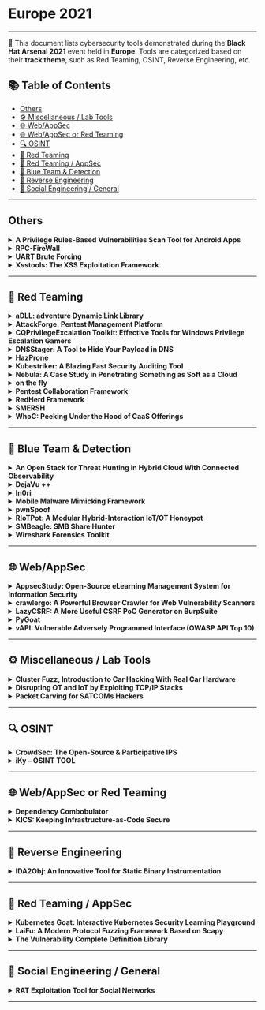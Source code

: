 # Europe 2021
---
📍 This document lists cybersecurity tools demonstrated during the **Black Hat Arsenal 2021** event held in **Europe**.
Tools are categorized based on their **track theme**, such as Red Teaming, OSINT, Reverse Engineering, etc.

## 📚 Table of Contents
- [Others](#others)
- [⚙️ Miscellaneous / Lab Tools](#⚙️-miscellaneous-lab-tools)
- [🌐 Web/AppSec](#🌐-webappsec)
- [🌐 Web/AppSec or Red Teaming](#🌐-webappsec-or-red-teaming)
- [🔍 OSINT](#🔍-osint)
- [🔴 Red Teaming](#🔴-red-teaming)
- [🔴 Red Teaming / AppSec](#🔴-red-teaming-appsec)
- [🔵 Blue Team & Detection](#🔵-blue-team-detection)
- [🧠 Reverse Engineering](#🧠-reverse-engineering)
- [🧠 Social Engineering / General](#🧠-social-engineering-general)
---
## Others
<details><summary><strong>A Privilege Rules-Based Vulnerabilities Scan Tool for Android Apps</strong></summary>

![Europe 2021](https://img.shields.io/badge/Europe%202021-blue) ![Category: Others](https://img.shields.io/badge/Category:%20Others-lightgrey) ![Li Jiang](https://img.shields.io/badge/Li%20Jiang-informational)

🔗 **Link:** [A Privilege Rules-Based Vulnerabilities Scan Tool for Android Apps](https://github.com/LyleMi/papers)  
📝 **Description:** In the development of software, the system is often designed on a good architecture to ensure the security of the system, which reduces the risk of being attacked. However, due to business requirements, some "privilege rules" often exist in some key security protection processes, such as some privilege userid lists, privilege url lists, or special paths, etc. These privilege configurations disrupt the original security process, and pull down the security level, become a new attack surface (intrusion into the original secure system through attack privilege rules). It is more difficult for us to attack the system directly, but it will be easier to attack the system through the vulnerabilities in the privilege rules, and even the vulnerabilities in these privilege rules already exist widely.

Because of the above attack risks, we develope a tool called "privilege rules bug hunter"(PBH) to detect the vulnerability of privilege rules in software. Data flow graph (DFG) and Control flow graph(CFG) enable us to better understand the inherent logic in software. However, there are so many control flows and data flows when identifying the privilege rules. How to distinguish the normal logic and find out the privilege rules accurately is a challenge. We will combine DFG, CFG and taint analysis methods to find out the risk: 1) generate a graph with the help of DFG and CFG , and use graph similarity information to classify. 2) The software is tested dynamically by online data, and the path information of runtime is recorded by hook to help identify the privilege paths of the graph in 1). 3) Collecting the information of privilege rules and looking for common vulnerabilities(such as xss etc) to reache the control of the whole system.

In this talk, we found the risk of privilege rules in a software , which broke the normal flow of software security architecture and introduce new risks. At the same time, based on the software analysis method, a tool is implemented to detect the vulnerability of privilege rules. We use the developed tool in Android Software Security testing, and find many privilege URLs and paths are configured into the software with high permissions. At the same time, there are a large number of n-days in the websites where these URLs exist.

</details>

<details><summary><strong>RPC-FireWall</strong></summary>

![Europe 2021](https://img.shields.io/badge/Europe%202021-blue) ![Category: Others](https://img.shields.io/badge/Category:%20Others-lightgrey) ![Sagie Dulce](https://img.shields.io/badge/Sagie%20Dulce-informational)

🔗 **Link:** Not Available  
📝 **Description:** None

</details>

<details><summary><strong>UART Brute Forcing</strong></summary>

![Europe 2021](https://img.shields.io/badge/Europe%202021-blue) ![Category: Others](https://img.shields.io/badge/Category:%20Others-lightgrey) ![Andrew Blyth](https://img.shields.io/badge/Andrew%20Blyth-informational)

🔗 **Link:** Not Available  
📝 **Description:** None

</details>

<details><summary><strong>Xsstools: The XSS Exploitation Framework</strong></summary>

![Europe 2021](https://img.shields.io/badge/Europe%202021-blue) ![Category: Others](https://img.shields.io/badge/Category:%20Others-lightgrey) ![Lucas Philippe](https://img.shields.io/badge/Lucas%20Philippe-informational)

🔗 **Link:** Not Available  
📝 **Description:** None

</details>

---
## 🔴 Red Teaming
<details><summary><strong>aDLL: adventure Dynamic Link Library</strong></summary>

![Europe 2021](https://img.shields.io/badge/Europe%202021-blue) ![Category: 🔴 Red Teaming](https://img.shields.io/badge/Category:%20🔴%20Red%20Teaming-red) ![Roberto Aranda Castañeda](https://img.shields.io/badge/Roberto%20Aranda%20Castañeda-informational)

🔗 **Link:** [aDLL: adventure Dynamic Link Library](https://gist.github.com/Lysak/a0ca30a3e6732d39199b27c170a8cd28)  
📝 **Description:** Adventure of Dynamic Link Library (aDLL) is a console tool for the analysis of binaries and focused on the automatic detection of possible DLL Hijacking cases in Windows systems. The purpose of the tool is to analyse every DLL that an executable will load in memory, anticipating the Windows DLL search order and identifying those DLLs that are missing from the expected directory. That may lead in the replacement of the legitimate DLL by a malicious one if the directory has misconfigured permissions.

</details>

<details><summary><strong>AttackForge: Pentest Management Platform</strong></summary>

![Europe 2021](https://img.shields.io/badge/Europe%202021-blue) ![Category: 🔴 Red Teaming](https://img.shields.io/badge/Category:%20🔴%20Red%20Teaming-red) ![Fil Filiposki](https://img.shields.io/badge/Fil%20Filiposki-informational) ![Stas Filshtinskiy](https://img.shields.io/badge/Stas%20Filshtinskiy-informational)

🔗 **Link:** Not Available  
📝 **Description:** AttackForge.com is Community Pentest Management Platform that supports workflows for pentesting & collaboration between engineering & security teams.

AttackForge.com equips pentesters with the following:

- Dedicated workspace for penetration testing projects. You can invite other pentesters or engineers to your workspace and assign their roles. You can store all information/entry criteria/logs/etc.
- Assign methodologies/checklists to each project. AttackForge includes pre-built methodologies for convenience.
- Professional automated reporting. Fully customizable report templates using AttackForge ReportGen tool. AttackForge includes a styled base template to get started fast or you can use your own templates.
- Vulnerability library pre-loaded with 1300+ vulnerabilities. You can add your own.
- Import vulnerabilities from tools such as Nessus, BURP, Qualys, Netsparker, Acunetix, Nexpose, OpenVAS, ZAP. RESTful API for custom imports & generic CSV importer.
- Build AttackChains and map to MITRE ATT&CK Framework.
- Project management support including calendar, daily tracking, retesting tracking, and others.
- Integration with DevOps tools like JIRA & ServiceNow.
- Custom themes including "The Matrix" for the full Hacker experience

Come check out the new features we have not yet presented to public!

</details>

<details><summary><strong>CQPrivilegeExcalation Toolkit: Effective Tools for Windows Privilege Escalation Gamers</strong></summary>

![Europe 2021](https://img.shields.io/badge/Europe%202021-blue) ![Category: 🔴 Red Teaming](https://img.shields.io/badge/Category:%20🔴%20Red%20Teaming-red) ![Paula Januszkiewicz](https://img.shields.io/badge/Paula%20Januszkiewicz-informational) ![Mike Jankowski-Lorek](https://img.shields.io/badge/Mike%20Jankowski-Lorek-informational)

🔗 **Link:** Not Available  
📝 **Description:** CQURE PE Toolkit is focused on Windows Privilege Escalation tactics and techniques created to help improve every privilege escalation game. This toolkit guides you through the process of exploiting a bug or design flaw in an operating system or software to gain elevated privileges to resources that are normally highly protected. Once you will know what to look for and what to ignore, Privilege Escalation will be so much easier. This powerful toolkit is useful for those who are interested in penetration testing and professionals engaged in pen-testing working in the areas of database, system, network, or application administration. Among published presented tools are CQSecretsDumper, CQNTDSDTDecrypter, CQLsassSecretsDumper, CQCreateProcessWithParent, and many more.

</details>

<details><summary><strong>DNSStager: A Tool to Hide Your Payload in DNS</strong></summary>

![Europe 2021](https://img.shields.io/badge/Europe%202021-blue) ![Category: 🔴 Red Teaming](https://img.shields.io/badge/Category:%20🔴%20Red%20Teaming-red) ![Mohammad Askar](https://img.shields.io/badge/Mohammad%20Askar-informational)

🔗 **Link:** Not Available  
📝 **Description:** None

</details>

<details><summary><strong>HazProne</strong></summary>

![Europe 2021](https://img.shields.io/badge/Europe%202021-blue) ![Category: 🔴 Red Teaming](https://img.shields.io/badge/Category:%20🔴%20Red%20Teaming-red) ![Staford Titus S](https://img.shields.io/badge/Staford%20Titus%20S-informational)

🔗 **Link:** [HazProne](https://github.com/stafordtituss)  
📝 **Description:** HazProne is a Cloud Pentesting Framework that emulates close to Real-World Scenarios by deploying Vulnerable-By-Demand aws resources enabling you to pentest Vulnerabilities within, and hence, gain a better understanding of what could go wrong and why!!

</details>

<details><summary><strong>Kubestriker: A Blazing Fast Security Auditing Tool</strong></summary>

![Europe 2021](https://img.shields.io/badge/Europe%202021-blue) ![Category: 🔴 Red Teaming](https://img.shields.io/badge/Category:%20🔴%20Red%20Teaming-red) ![Vasant Kumar Chinnipilli](https://img.shields.io/badge/Vasant%20Kumar%20Chinnipilli-informational)

🔗 **Link:** Not Available  
📝 **Description:** Kubestriker performs numerous in depth checks on kubernetes infrastructure to identify any misconfigurations which make organisations an easy target for attackers and safeguards against potential attacks on Kubernetes clusters.

</details>

<details><summary><strong>Nebula: A Case Study in Penetrating Something as Soft as a Cloud</strong></summary>

![Europe 2021](https://img.shields.io/badge/Europe%202021-blue) ![Category: 🔴 Red Teaming](https://img.shields.io/badge/Category:%20🔴%20Red%20Teaming-red) ![Bleon Proko](https://img.shields.io/badge/Bleon%20Proko-informational)

🔗 **Link:** [Nebula: A Case Study in Penetrating Something as Soft as a Cloud](https://github.com/gl4ssesbo1/Nebula)  
📝 **Description:** Nebula is a cloud C2 Framework, which at the moment offers reconnaissance, enumeration, exploitation, post exploitation on AWS, but still working to allow testing other Cloud Providers and DevOps Components.
It started as a project to unify all Cloud + DevOps Pentest and Security Techniques for a better assessment of the Infrastructures. It is build with modules for each provider and each functionality. As of April 2021, it only covers AWS, but is currently an ongoing project and hopefully will continue to grow to test GCP, Azure, Kubernetes, Docker, or automation engines like Ansible, Terraform, Chef, etc.

</details>

<details><summary><strong>on the fly</strong></summary>

![Europe 2021](https://img.shields.io/badge/Europe%202021-blue) ![Category: 🔴 Red Teaming](https://img.shields.io/badge/Category:%20🔴%20Red%20Teaming-red) ![Pablo Gonzalez](https://img.shields.io/badge/Pablo%20Gonzalez-informational) ![Luis Eduardo Alvarez](https://img.shields.io/badge/Luis%20Eduardo%20Alvarez-informational)

🔗 **Link:** [on the fly](https://github.com/erlang-punch/awesome-erlang?search=1)  
📝 **Description:** The 'on-the-fly' tool intends to give the pentester an 'all-in-one' tool by deploying different functionalities applicable across the three domains of work: IoT, ICS & IT. The present work introduces a new framework in which enough functionalities will be provided to discover, evaluate, and audit technologies from the three mentioned domains.

</details>

<details><summary><strong>Pentest Collaboration Framework</strong></summary>

![Europe 2021](https://img.shields.io/badge/Europe%202021-blue) ![Category: 🔴 Red Teaming](https://img.shields.io/badge/Category:%20🔴%20Red%20Teaming-red) ![Ilya Shaposhnikov](https://img.shields.io/badge/Ilya%20Shaposhnikov-informational) ![Sergey Bliznyuk](https://img.shields.io/badge/Sergey%20Bliznyuk-informational) ![Maksim Lebedev](https://img.shields.io/badge/Maksim%20Lebedev-informational) ![Sofia Marakhovich](https://img.shields.io/badge/Sofia%20Marakhovich-informational)

🔗 **Link:** Not Available  
📝 **Description:** Pentest Collaboration Framework - An opensource, cross-platform and portable toolkit that allows you to exchange information on the penetration testing process. It also contains a model of differentiation of rights for use by several teams or independent researchers.

One of latest major updates from previous Black Hat conference is a new feature - issue templates library which allow pentesters to create issues much more faster!

</details>

<details><summary><strong>RedHerd Framework</strong></summary>

![Europe 2021](https://img.shields.io/badge/Europe%202021-blue) ![Category: 🔴 Red Teaming](https://img.shields.io/badge/Category:%20🔴%20Red%20Teaming-red) ![Mario D'Amico](https://img.shields.io/badge/Mario%20D'Amico-informational) ![Giovanni Pecoraro](https://img.shields.io/badge/Giovanni%20Pecoraro-informational) ![Simon Pietro Romano](https://img.shields.io/badge/Simon%20Pietro%20Romano-informational)

🔗 **Link:** [RedHerd Framework](https://gist.github.com/Lysak/a0ca30a3e6732d39199b27c170a8cd28)  
📝 **Description:** RedHerd is a collaborative serverless framework for orchestrating a geographically distributed set of assets in order to simulate/conduct complex offensive cyberspace operations. The design and implementation of RedHerd perfectly fit the Open Systems Architecture design pattern, thanks to the adoption of both open standards and wide-spread open source software components.

The framework allows to seamlessly deploy a ready-to-use infrastructure that can be adopted for effective conduct, simulation and training purposes, by reliably joining a real-world cyberspace battlefield in which red and blue teams challenge each other to reach their goals. These elements lead to the Offensive Cyberspace Operations as a Service (OCOaaS) paradigm, which involves a complete software solution, locally set up, remotely deployed or Cloud-based, offering a layer of abstraction placed in front of the operative infrastructure and tools.

In this way, the operational actors have the opportunity to focus on the task execution, while ignoring all of the collateral activities. In addition, OCOaaS provides a flexible and quickly deployable solution to reduce costs. The RedHerd framework is a practical implementation of this model empowering the approach with strong orchestration capabilities and other additional features.

</details>

<details><summary><strong>SMERSH</strong></summary>

![Europe 2021](https://img.shields.io/badge/Europe%202021-blue) ![Category: 🔴 Red Teaming](https://img.shields.io/badge/Category:%20🔴%20Red%20Teaming-red) ![Mike Houziaux](https://img.shields.io/badge/Mike%20Houziaux-informational)

🔗 **Link:** [SMERSH](https://github.com/jenaye)  
📝 **Description:** It's a collaborative open source tool to manage pentest campaigns.
You can install it via Docker ( it includes an Angular front end with a symfony API )
There is also a python client for the bearded ones.
The graphical interface allows you to add your scope and vulnerabilities and exchange information with your hacker partners in a Quick and easy way (also possible to generate report).

</details>

<details><summary><strong>WhoC: Peeking Under the Hood of CaaS Offerings</strong></summary>

![Europe 2021](https://img.shields.io/badge/Europe%202021-blue) ![Category: 🔴 Red Teaming](https://img.shields.io/badge/Category:%20🔴%20Red%20Teaming-red) ![Yuval Avrahami](https://img.shields.io/badge/Yuval%20Avrahami-informational)

🔗 **Link:** Not Available  
📝 **Description:** None

</details>

---
## 🔵 Blue Team & Detection
<details><summary><strong>An Open Stack for Threat Hunting in Hybrid Cloud With Connected Observability</strong></summary>

![Europe 2021](https://img.shields.io/badge/Europe%202021-blue) ![Category: 🔵 Blue Team & Detection](https://img.shields.io/badge/Category:%20🔵%20Blue%20Team%20&%20Detection-cyan) ![Xiaokui Shu](https://img.shields.io/badge/Xiaokui%20Shu-informational) ![Frederico Araujo](https://img.shields.io/badge/Frederico%20Araujo-informational) ![Teryl Taylor](https://img.shields.io/badge/Teryl%20Taylor-informational) ![Jiyong Jang](https://img.shields.io/badge/Jiyong%20Jang-informational)

🔗 **Link:** Not Available  
📝 **Description:** We present a cloud-native threat hunting architecture built on open-source technologies. The security architecture integrates SysFlow and Kestrel to provide connected endpoint observability, edge analytics, and a cyber-reasoning stack that enables threat hunters to quickly and uniformly perform threat hunting and investigation across cloud and premise environments. This facilitates a new threat discovery methodology in which declarative hunting flows automate the search for behavioral attack patterns and indicators of compromise in telemetry data streams that are automatically tagged with attack TTPs. We show how these two open-source frameworks can deploy and scale natively on cloud environments to discover attacks and security breaches against cloud services and container infrastructures.

SysFlow is an open observability framework that lifts and normalizes the representation of system activities into a compact entity-relational format that records workload behaviors by connecting single-event and volumetric flow representations of process control flows, file interactions, and network communications. It drastically reduces data footprints over existing approaches and is particularly suitable for large scale cloud-wide monitoring and forensic investigation of sophisticated cyber-attacks that may not be discovered for long periods of time.

Kestrel is a threat hunting language for creating composable, reusable, and shareable hunt flows. It brings two key innovations to the security community: (i) a composable way of expressing hunting knowledge for threat hypothesis development and reasoning over entity-relational data abstractions, and (ii) an open-source language runtime to compute how to perform hunting steps and execute them in a distributed fashion at the local hunting site, remote data sources, and in the cloud.

We will demonstrate through live threat hunting scenarios how the two open-source projects can help create a powerful open platform for gaining operational awareness and alleviating key pain points in integrating security solutions into a "single-pane-of-glass" for effective and shareable threat hunting in the cloud.

</details>

<details><summary><strong>DejaVu ++</strong></summary>

![Europe 2021](https://img.shields.io/badge/Europe%202021-blue) ![Category: 🔵 Blue Team & Detection](https://img.shields.io/badge/Category:%20🔵%20Blue%20Team%20&%20Detection-cyan) ![Bhadresh Patel](https://img.shields.io/badge/Bhadresh%20Patel-informational) ![Harish Ramadoss](https://img.shields.io/badge/Harish%20Ramadoss-informational)

🔗 **Link:** Not Available  
📝 **Description:** DejaVu is an open source deception framework which can be used to deploy decoys across the infrastructure. This could be used by the defender to deploy multiple interactive (Server and Client) decoys strategically across the network and cloud.

We have done massive updates to our platform (now DejaVu ++) and are excited to present these at Blackhat Europe. Some key updates:

1. Decentralized architecture to support enterprise orgs
2. Video recording of attacker's movement, record attacker's activity
3. Highly interactive decoys to engage the attacker and reveal attacker motivation and TTP
4. Integrated IDS for enriched alerts
5. Full packet capture of attacker's interaction with the decoy for forensic analysis.
6. Cloud Ready decoys
- Now blue team can deploy DejaVu instance on AWS infra
- Configure decoy personality to mimic the environment
- AWS breadcrumbs
7. Dashboard with monitoring and analysis - Full lifecycle of event can be drilled into by an analyst
8. New decoys
- Email and client side decoys to detect Spear Phishing
- RDP Interactive and Non-Interactive
- Interactive SSH
- Detect MITM attacks : ARP Poisoning, Responder, SSDP
- HONEYCOMB (To capture events from Honey Docs)
- Beaconing Documents
- ICS/SCADA Decoys - Modbus and S7COMM
9. Personalized threat inteligiance - Deploy customised decoys on DMZ to detect targeted threats
10. Logging Capability - Ship logs to SIEM or other platforms using Syslog capability

https://github.com/bhdresh/Dejavu

</details>

<details><summary><strong>In0ri</strong></summary>

![Europe 2021](https://img.shields.io/badge/Europe%202021-blue) ![Category: 🔵 Blue Team & Detection](https://img.shields.io/badge/Category:%20🔵%20Blue%20Team%20&%20Detection-cyan) ![Nguyen Hoang](https://img.shields.io/badge/Nguyen%20Hoang-informational) ![Manh Pham](https://img.shields.io/badge/Manh%20Pham-informational) ![Dong Duong](https://img.shields.io/badge/Dong%20Duong-informational)

🔗 **Link:** Not Available  
📝 **Description:** Have you ever wondered how many ways there are to detect a defacement attack?

- Based on hash
- Based on signature
- Differential comparison
- Machine learning

Well, quite a lot. Nowadays, machine learning have really developed, with increasing agility and accuracy, this is
a new approach in Cyber Security in general which can adapt to new attack techniques.

In this talk, we will be presenting In0ri - a defacement detection system utilizing image-classification convolutional neural network.
There's two ways to deploy and use In0ri:
- Running off crontab by periodically visiting the URL.
- Internal agent running off the web server

With the first method, we can directly check if a path has been defaced or not.
As a system administrator, we can use the second method to check a local website with an internal Agent.

In0ri the first source machine learning project to detect defacement attacks, we will show the process of installing, training and running In0ri. After that, we will show how it succeeds to get high quality of detecting the deface attacks by using deep learning.

</details>

<details><summary><strong>Mobile Malware Mimicking Framework</strong></summary>

![Europe 2021](https://img.shields.io/badge/Europe%202021-blue) ![Category: 🔵 Blue Team & Detection](https://img.shields.io/badge/Category:%20🔵%20Blue%20Team%20&%20Detection-cyan) ![Max Kersten](https://img.shields.io/badge/Max%20Kersten-informational)

🔗 **Link:** Not Available  
📝 **Description:** None

</details>

<details><summary><strong>pwnSpoof</strong></summary>

![Europe 2021](https://img.shields.io/badge/Europe%202021-blue) ![Category: 🔵 Blue Team & Detection](https://img.shields.io/badge/Category:%20🔵%20Blue%20Team%20&%20Detection-cyan) ![Simon Gurney](https://img.shields.io/badge/Simon%20Gurney-informational) ![Daniel Oates Lee](https://img.shields.io/badge/Daniel%20Oates%20Lee-informational) ![Peter Holroyde](https://img.shields.io/badge/Peter%20Holroyde-informational)

🔗 **Link:** Not Available  
📝 **Description:** None

</details>

<details><summary><strong>RIoTPot: A Modular Hybrid-Interaction IoT/OT Honeypot</strong></summary>

![Europe 2021](https://img.shields.io/badge/Europe%202021-blue) ![Category: 🔵 Blue Team & Detection](https://img.shields.io/badge/Category:%20🔵%20Blue%20Team%20&%20Detection-cyan) ![Emmanouil Vasilomanolakis](https://img.shields.io/badge/Emmanouil%20Vasilomanolakis-informational) ![Shreyas Srinivasa](https://img.shields.io/badge/Shreyas%20Srinivasa-informational) ![Abhimanyu Rawat](https://img.shields.io/badge/Abhimanyu%20Rawat-informational)

🔗 **Link:** Not Available  
📝 **Description:** None

</details>

<details><summary><strong>SMBeagle: SMB Share Hunter</strong></summary>

![Europe 2021](https://img.shields.io/badge/Europe%202021-blue) ![Category: 🔵 Blue Team & Detection](https://img.shields.io/badge/Category:%20🔵%20Blue%20Team%20&%20Detection-cyan) ![Daniel Oates-Lee](https://img.shields.io/badge/Daniel%20Oates-Lee-informational) ![Chris Morris](https://img.shields.io/badge/Chris%20Morris-informational)

🔗 **Link:** Not Available  
📝 **Description:** None

</details>

<details><summary><strong>Wireshark Forensics Toolkit</strong></summary>

![Europe 2021](https://img.shields.io/badge/Europe%202021-blue) ![Category: 🔵 Blue Team & Detection](https://img.shields.io/badge/Category:%20🔵%20Blue%20Team%20&%20Detection-cyan) ![Rishikesh Bhide](https://img.shields.io/badge/Rishikesh%20Bhide-informational)

🔗 **Link:** Not Available  
📝 **Description:** Wireshark is the most widely used network traffic analyzer. It is an important tool for both live traffic analysis & forensic analysis for forensic/malware analysts. Even though Wireshark provides incredibly powerful functionalities for protocol parsing & filtering, it does not provide any contextual information about network endpoints. For a typical analyst, who has to comb through GBs of PCAP files to identify malicious activity, it's like finding a needle in a haystack.

Wireshark Forensics Toolkit is a cross-platform Wireshark plugin that correlates network traffic data with threat intelligence, asset categorization & vulnerability data to speed up network forensic analysis. It does it by extending Wireshark native search filter functionality to allow filtering based on these additional contextual attributes. It works with both PCAP files and real-time traffic captures.

This toolkit provides the following functionality
- Loads malicious Indicators CSV exported from Threat Intelligence Platforms like MISP and associates it with each source/destination IP from network traffic
- Loads asset classification information based on IP-Range to Asset Type mapping which enables filtering incoming/outgoing traffic from a specific type of assets (e.g. filter for 'Database Server', 'Employee Laptop' etc)
- Loads exported vulnerability scan information exported from Qualys/Nessus map IP to CVEs.
- Extends native Wireshark filter functionality to allow filtering based severity, source, asset type & CVE information for each source or destination IP address in network logs

</details>

---
## 🌐 Web/AppSec
<details><summary><strong>AppsecStudy: Open-Source eLearning Management System for Information Security</strong></summary>

![Europe 2021](https://img.shields.io/badge/Europe%202021-blue) ![Category: 🌐 Web/AppSec](https://img.shields.io/badge/Category:%20🌐%20Web/AppSec-blue) ![Ivan Iushkevich](https://img.shields.io/badge/Ivan%20Iushkevich-informational)

🔗 **Link:** [AppsecStudy: Open-Source eLearning Management System for Information Security](https://github.com/zzzteph)  
📝 **Description:** Because preventing vulnerability is less costly than redeveloping the complete application, infosec education and training become more and more actual. As a result, developers can greatly reduce the risk and expense from cyber attacks in the future by creating secure code. In addition, training the team based on the security assessment results to correct actual errors provides ongoing protection for existing and future products.

Since studying is impossible without a practical part, providing hands-on lab training for developing teams is a necessary step.
AppsecStudy - an open-source platform for seminars, training, and organizing courses for practical information security for developers and IT specialists. This tool has all the built-in basic requirements needed for organizing normal and productive training.

</details>

<details><summary><strong>crawlergo: A Powerful Browser Crawler for Web Vulnerability Scanners</strong></summary>

![Europe 2021](https://img.shields.io/badge/Europe%202021-blue) ![Category: 🌐 Web/AppSec](https://img.shields.io/badge/Category:%20🌐%20Web/AppSec-blue) ![Zhu Siyu](https://img.shields.io/badge/Zhu%20Siyu-informational)

🔗 **Link:** Not Available  
📝 **Description:** crawlergo is a browser crawler that uses chrome headless mode for URL collection. It dynamically finds all URL requests contained in a web page through powerful automated intelligent analysis and de-duplication, providing comprehensive and high quality input for subsequent web vulnerability scanning.

</details>

<details><summary><strong>LazyCSRF: A More Useful CSRF PoC Generator on BurpSuite</strong></summary>

![Europe 2021](https://img.shields.io/badge/Europe%202021-blue) ![Category: 🌐 Web/AppSec](https://img.shields.io/badge/Category:%20🌐%20Web/AppSec-blue) ![Taichi Kotake](https://img.shields.io/badge/Taichi%20Kotake-informational)

🔗 **Link:** Not Available  
📝 **Description:** Burp Suite is an intercepting HTTP Proxy, and it is the defacto tool for performing web application security testing. The feature of Burp Suite that I like the most is `Generate CSRF PoC`. However, the function to automatically determine the content of the request is broken, and it tries to generate PoCs using `form` even for PoCs that cannot be represented by `form`, such as JSON parameters and PUT requests. In addition, multibyte characters that can be displayed in Burp Suite itself are often garbled in the generated CSRF PoC. These were the motivations for creating LazyCSRF.


I have implemented a feature to solve them. It has the following features:
- Automatically switch to PoC using XMLHttpRequest
- In case the parameter is JSON
- In case the request is a PUT/PATCH/DELETE
- Support displaying multibyte characters (like Japanese)
- Generating CSRF PoC with Burp Suite Community Edition (of course, it also works in Professional Edition)


https://github.com/tkmru/lazyCSRF

</details>

<details><summary><strong>PyGoat</strong></summary>

![Europe 2021](https://img.shields.io/badge/Europe%202021-blue) ![Category: 🌐 Web/AppSec](https://img.shields.io/badge/Category:%20🌐%20Web/AppSec-blue) ![Shaik Ajmal R](https://img.shields.io/badge/Shaik%20Ajmal%20R-informational) ![Ade Yoseman Putra](https://img.shields.io/badge/Ade%20Yoseman%20Putra-informational)

🔗 **Link:** Not Available  
📝 **Description:** PyGoat -
Intentionally vuln web Application Security in django. our roadmap build intentionally vuln web Application in django. The Vulnerability can based on OWASP top ten
• A1:2017-Injection
• A2:2017-Broken Authentication
• A3:2017-Sensitive Data Exposure
• A4:2017-XML External Entities (XXE)
• A5:2017-Broken Access Control
• A6:2017-Security Misconfiguration
• A7:2017-Cross-Site Scripting (XSS)
• A8:2017-Insecure Deserialization
• A9:2017-Using Components with Known Vulnerabilities
• A10:2017-Insufficient Logging & Monitoring

</details>

<details><summary><strong>vAPI: Vulnerable Adversely Programmed Interface (OWASP API Top 10)</strong></summary>

![Europe 2021](https://img.shields.io/badge/Europe%202021-blue) ![Category: 🌐 Web/AppSec](https://img.shields.io/badge/Category:%20🌐%20Web/AppSec-blue) ![Tushar Kulkarni](https://img.shields.io/badge/Tushar%20Kulkarni-informational)

🔗 **Link:** [vAPI: Vulnerable Adversely Programmed Interface (OWASP API Top 10)](https://github.com/roottusk)  
📝 **Description:** vAPI is a Vulnerable Interface in a Lab like environment that mimics the scenarios from OWASP API Top 10 and helps the user understand and exploit the vulnerabilities according to OWASP API Top 10 2019. The lab is divided into 10 exercises that sequentially demonstrate the vulnerabilities and give a flag if exploited successfully.

</details>

---
## ⚙️ Miscellaneous / Lab Tools
<details><summary><strong>Cluster Fuzz, Introduction to Car Hacking With Real Car Hardware</strong></summary>

![Europe 2021](https://img.shields.io/badge/Europe%202021-blue) ![Category: ⚙️ Miscellaneous / Lab Tools](https://img.shields.io/badge/Category:%20⚙️%20Miscellaneous%20/%20Lab%20Tools-gray) ![Ian Tabor](https://img.shields.io/badge/Ian%20Tabor-informational)

🔗 **Link:** Not Available  
📝 **Description:** None

</details>

<details><summary><strong>Disrupting OT and IoT by Exploiting TCP/IP Stacks</strong></summary>

![Europe 2021](https://img.shields.io/badge/Europe%202021-blue) ![Category: ⚙️ Miscellaneous / Lab Tools](https://img.shields.io/badge/Category:%20⚙️%20Miscellaneous%20/%20Lab%20Tools-gray) ![Stanislav Dashevskyi](https://img.shields.io/badge/Stanislav%20Dashevskyi-informational) ![Daniel dos Santos](https://img.shields.io/badge/Daniel%20dos%20Santos-informational)

🔗 **Link:** Not Available  
📝 **Description:** None

</details>

<details><summary><strong>Packet Carving for SATCOMs Hackers</strong></summary>

![Europe 2021](https://img.shields.io/badge/Europe%202021-blue) ![Category: ⚙️ Miscellaneous / Lab Tools](https://img.shields.io/badge/Category:%20⚙️%20Miscellaneous%20/%20Lab%20Tools-gray) ![James Pavur](https://img.shields.io/badge/James%20Pavur-informational)

🔗 **Link:** Not Available  
📝 **Description:** None

</details>

---
## 🔍 OSINT
<details><summary><strong>CrowdSec: The Open-Source & Participative IPS</strong></summary>

![Europe 2021](https://img.shields.io/badge/Europe%202021-blue) ![Category: 🔍 OSINT](https://img.shields.io/badge/Category:%20🔍%20OSINT-lightgrey) ![Philippe Humeau](https://img.shields.io/badge/Philippe%20Humeau-informational)

🔗 **Link:** Not Available  
📝 **Description:** None

</details>

<details><summary><strong>iKy – OSINT TOOL</strong></summary>

![Europe 2021](https://img.shields.io/badge/Europe%202021-blue) ![Category: 🔍 OSINT](https://img.shields.io/badge/Category:%20🔍%20OSINT-lightgrey) ![Kenn Bro](https://img.shields.io/badge/Kenn%20Bro-informational)

🔗 **Link:** [iKy – OSINT TOOL](https://github.com/kennbroorg/iKy)  
📝 **Description:** iKy is an Open Source project. From an e-mail or other selectors (username, twitter, instagram, etc) it tries to collect data to later convert them into visual information
OSINT tools are many and varied. But with iKY it was sought, apart from a good performance, an attractive graphic visual supported by the fact that neuroscientifically the brain interprets images better and faster than numbers and letters

</details>

---
## 🌐 Web/AppSec or Red Teaming
<details><summary><strong>Dependency Combobulator</strong></summary>

![Europe 2021](https://img.shields.io/badge/Europe%202021-blue) ![Category: 🌐 Web/AppSec or Red Teaming](https://img.shields.io/badge/Category:%20🌐%20Web/AppSec%20or%20Red%20Teaming-blue) ![Moshe Zioni](https://img.shields.io/badge/Moshe%20Zioni-informational)

🔗 **Link:** Not Available  
📝 **Description:** None

</details>

<details><summary><strong>KICS: Keeping Infrastructure-as-Code Secure</strong></summary>

![Europe 2021](https://img.shields.io/badge/Europe%202021-blue) ![Category: 🌐 Web/AppSec or Red Teaming](https://img.shields.io/badge/Category:%20🌐%20Web/AppSec%20or%20Red%20Teaming-blue) ![Ori Bendet](https://img.shields.io/badge/Ori%20Bendet-informational)

🔗 **Link:** [KICS: Keeping Infrastructure-as-Code Secure](https://github.com/oribendetcx)  
📝 **Description:** Infrastructure as Code (IaC) makes deploying cloud or container configurations scalable and faster. If you are launching a microservice into a Kubernetes cluster, or even building an entire AWS virtual infrastructure, IaC can automate the deployment. By building repeatable templates you can also ensure that deployments happen exactly as you design, every time.

However, errors in infrastructure configuration are now regarded as the second biggest cause of data breaches. There are many ways to give adversaries an advantage through security misconfigurations. Overly permissive storage volumes, unauthenticated database access, or ports left open to the internet have all been a cause of compromise. The solution? Treat your infrastructure code the same as your application code. During your build process, use tools to scan for infrastructure misconfigurations. When you find them raise alerts or even break the build. 

In this session, we will discuss common types of IaC misconfigurations, and demonstrate a free, open source security tool that developers can build into their pipelines to help protect infrastructure from compromise.

</details>

---
## 🧠 Reverse Engineering
<details><summary><strong>IDA2Obj: An Innovative Tool for Static Binary Instrumentation</strong></summary>

![Europe 2021](https://img.shields.io/badge/Europe%202021-blue) ![Category: 🧠 Reverse Engineering](https://img.shields.io/badge/Category:%20🧠%20Reverse%20Engineering-orange) ![Mickey Jin](https://img.shields.io/badge/Mickey%20Jin-informational)

🔗 **Link:** Not Available  
📝 **Description:** As well known, object files are generated by c/c++ compiler or assembler from source code, and linked into an executable binary. But now, I can directly dump multiple object files just from one executable binary (exe, dll, ...) by using this tool. What's more amazing is that they can be linked again to a new binary, which is almost same as the old one !

It is designed mainly for SBI (Static Binary Instrumenation), to collect code coverage and integrate with popular fuzzing engines (AFL, honggfuzz, ...). Of course, it is faster than all of the DBI solutions.

</details>

---
## 🔴 Red Teaming / AppSec
<details><summary><strong>Kubernetes Goat: Interactive Kubernetes Security Learning Playground</strong></summary>

![Europe 2021](https://img.shields.io/badge/Europe%202021-blue) ![Category: 🔴 Red Teaming / AppSec](https://img.shields.io/badge/Category:%20🔴%20Red%20Teaming%20/%20AppSec-red) ![Madhu Akula](https://img.shields.io/badge/Madhu%20Akula-informational)

🔗 **Link:** [Kubernetes Goat: Interactive Kubernetes Security Learning Playground](https://github.com/madhuakula/kubernetes-goat)  
📝 **Description:** Kubernetes Goat is a "vulnerable by design" Kubernetes Cluster environment to practice and learn about Kubernetes Security. It has step by step detailed guide and digital book on how to get started with Kubernetes Goat by exploring different vulnerabilities in Kubernetes Cluster and Containerized environments. Also, it has scenarios taken from the real-world vulnerabilities and maps the Kubernetes Goat scenarios. The complete documentation and instruction to practice Kubernetes Security for performing security assessments, pentesting, and in general Kubernetes Security. As a defender you will see how we can learn these attacks, misconfigurations to understand and improve your cloud-native infrastructure security posture.

Some of the high-level scenarios include, but are not limited to

1. Sensitive keys in code-bases
2. DIND (docker-in-docker) exploitation
3. SSRF in K8S world
4. Container escape to access host system
5. Docker CIS Benchmarks analysis
6. Kubernetes CIS Benchmarks analysis
7. Attacking private registry
8. NodePort exposed services
9. Helm v2 tiller to PwN the cluster
10. Analysing crypto miner container
11. Kubernetes Namespaces bypass
12. Gaining environment information
13. DoS the memory/CPU resources
14. Hacker Container preview
15. Hidden in layers
16. RBAC Least Privileges Misconfiguration
17. KubeAudit - Audit Kubernetes Clusters
18. Sysdig Falco - Runtime Security Monitoring & Detection
19. Popeye - A Kubernetes Cluster Sanitizer
20. Secure network boundaries using NSP

</details>

<details><summary><strong>LaiFu: A Modern Protocol Fuzzing Framework Based on Scapy</strong></summary>

![Europe 2021](https://img.shields.io/badge/Europe%202021-blue) ![Category: 🔴 Red Teaming / AppSec](https://img.shields.io/badge/Category:%20🔴%20Red%20Teaming%20/%20AppSec-red) ![Yu Zhou](https://img.shields.io/badge/Yu%20Zhou-informational) ![Jie Hong](https://img.shields.io/badge/Jie%20Hong-informational) ![Zhaobin Gui](https://img.shields.io/badge/Zhaobin%20Gui-informational) ![Qilian Chen](https://img.shields.io/badge/Qilian%20Chen-informational)

🔗 **Link:** Not Available  
📝 **Description:** As a protocol tester, we often use scapy to interact with the protocol because it is able to craft or decode packets easily and it implements a wide number of protocols. However, the fuzz function supported by scapy can not fuzz protocols sufficiently and effectively. Testers often need to write additional fuzzing code based on other fuzzing frameworks such as Peach and Boofuzz.

According to the current situation, we design a protocol fuzzing tool named "LaiFu". LaiFu framework allows testers to use scapy to specify protocol formats directly. We designed the corresponding mutation algorithm according to the various field types of scapy's packet. Meanwhile, we also provide a tool to show the coverage of fuzzing target in real time. Testers only need to put each data packet as a node into the graph and then start the fuzzing test. Another advantage is that LaiFu makes many protocols already implemented by scapy to be fuzzable.

We are going to open source this tool to assist testers or developers to test their code and make protocol fuzzing easy and effective.

</details>

<details><summary><strong>The Vulnerability Complete Definition Library</strong></summary>

![Europe 2021](https://img.shields.io/badge/Europe%202021-blue) ![Category: 🔴 Red Teaming / AppSec](https://img.shields.io/badge/Category:%20🔴%20Red%20Teaming%20/%20AppSec-red) ![Wish Wu](https://img.shields.io/badge/Wish%20Wu-informational)

🔗 **Link:** [The Vulnerability Complete Definition Library](https://github.com/mitre/cti/blob/master/pre-attack/pre-attack.json)  
📝 **Description:** More and more security researchers treat source code as a database and use code patterns to search or query potential vulnerabilities. At the Black Hat 2021 USA conference, the 360 ​​Alpha Lab team disclosed how to use code patterns to find 11 CVEs on Chrome, and developed a 0day exploit based on this. The code pattern is essentially a set of conditions for the code, and the code that satisfies certain conditions is very likely to have vulnerabilities. However, the industry does not seem to have a publicly available tool that can accurately describe or define the necessary and sufficient conditions for a specific vulnerability. Although CodeQL (https://securitylab.github.com/tools/codeql/) is already trying to convert the vulnerability described in natural language in Common Weakness Enumeration (https://cwe.mitre.org/) into query sentences , But most of its query conditions are sufficient and non-essential conditions to form a specific vulnerability, that is, it does not include all the circumstances that form this vulnerability. These query sentences avoid the conditions that CodeQL is difficult to process or describe to improve the success rate of the query. And I personally think that the grammatical rules of SQL often cannot intuitively describe the constraints of the code and the code running process, and a large number of built-in query processes also make the learning cost higher.

Therefore, I have developed a complete definition library for vulnerabilities and believe that this library has two main advantages. First, this library can describe constraints with syntax, design ideas, and keywords similar to the code used by developers, which makes this tool have a lower learning cost. Second, this library is designed to describe the necessary and sufficient conditions for the formation of vulnerabilities. The necessary and sufficient conditions here is used to describe all possible situations that form the vulnerabilities. We should not artificially modify the search conditions to make it easier for the algorithm of the search program to search for results, but should let the search algorithm determine by itself how to search can speed up the display of results.

This library is developed based on LLVM's AST (Abstract Syntax Tree) and the constraint solver STP (Simple Theorem Prover), and supports the description of constraints on objects such as control flow, data flow, value size, variable relations, variable types, variable names, etc. The library will also contain a batch of vulnerability definitions I wrote and a simple search algorithm. I will use a simple example to demonstrate how the algorithm finds a vulnerability in a specific situation based on the vulnerability definition. All source code will be hosted on github, you can download and study by yourself.

</details>

---
## 🧠 Social Engineering / General
<details><summary><strong>RAT Exploitation Tool for Social Networks</strong></summary>

![Europe 2021](https://img.shields.io/badge/Europe%202021-blue) ![Category: 🧠 Social Engineering / General](https://img.shields.io/badge/Category:%20🧠%20Social%20Engineering%20/%20General-pink) ![Omar Alibrahim](https://img.shields.io/badge/Omar%20Alibrahim-informational) ![Basel Alothman](https://img.shields.io/badge/Basel%20Alothman-informational)

🔗 **Link:** Not Available  
📝 **Description:** As we all know, many risks are involved with social networks such as impersonation, social-engineering, and data breach.

To demonstrate these attacks, we developed an innovative tool that can hijack and remotely control social network accounts by combining the powers of social engineering with malicious third party apps.

We built a private app store of phishing apps, with genres, that a bad actor can choose from to gain RAT control over victim accounts. To enable this, our tool manages oauth tokens within a single web console, allowing the hacker to exercise the functions of the victim accounts. To this end, we discuss other features and extensions of our tool, such as social engineering chat bots, crawlier bots, password crackers, and visualization tools for social network analytics.

</details>

---